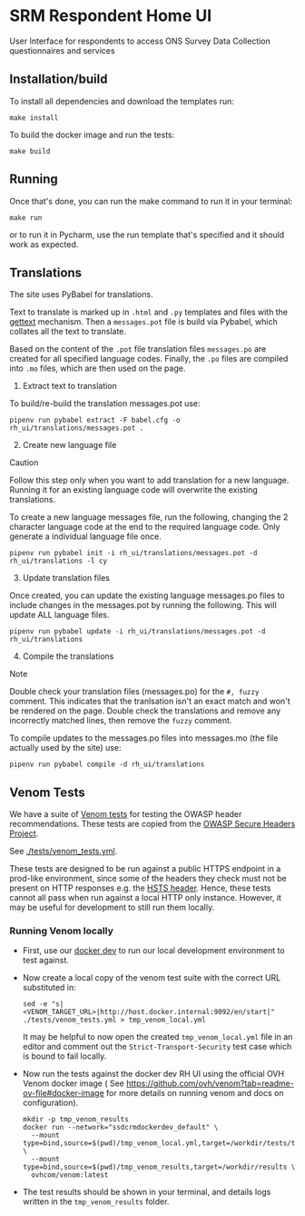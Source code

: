 # SRM Respondent Home UI

User Interface for respondents to access ONS Survey Data Collection questionnaires and services

## Installation/build

To install all dependencies and download the templates run:

```shell
make install
```

To build the docker image and run the tests:

```shell
make build
```

## Running

Once that's done, you can run the make command to run it in your terminal:

```shell
make run
```

or to run it in Pycharm, use the run template that's specified and it should work as expected.

## Translations

The site uses PyBabel for translations.

Text to translate is marked up in `.html` and `.py` templates and files with the [gettext](https://en.wikipedia.org/wiki/Gettext) mechanism. Then a `messages.pot` file is build via Pybabel, which collates all the text to translate.

Based on the content of the `.pot` file translation files `messages.po` are created for all specified language codes. Finally, the `.po` files are compiled into `.mo` files, which are then used on the page.

1. Extract text to translation

To build/re-build the translation messages.pot use:

```shell
pipenv run pybabel extract -F babel.cfg -o rh_ui/translations/messages.pot .
```

2. Create new language file
> [!CAUTION]
> Follow this step only when you want to add translation for a new language. Running it for an existing language code will overwrite the existing translations.

To create a new language messages file, run the following, changing the 2 character language code at the end to the
required language code. Only generate a individual language file once.

```shell
pipenv run pybabel init -i rh_ui/translations/messages.pot -d rh_ui/translations -l cy
```

3. Update translation files

Once created, you can update the existing language messages.po files to include changes in the messages.pot by running
the following. This will update ALL language files.

```shell
pipenv run pybabel update -i rh_ui/translations/messages.pot -d rh_ui/translations
```

4. Compile the translations

> [!NOTE]
> Double check your translation files (messages.po) for the `#, fuzzy` comment. This indicates that the tranlsation isn't an exact match and won't be rendered on the page. Double check the translations and remove any incorrectly matched lines, then remove the `fuzzy` comment.

To compile updates to the messages.po files into messages.mo (the file actually used by the site) use:
```shell
pipenv run pybabel compile -d rh_ui/translations
```
## Venom Tests

We have a suite of [Venom tests](https://github.com/ovh/venom) for testing the OWASP header recommendations. These tests
are copied from the [OWASP Secure Headers Project](https://github.com/oshp/oshp-validator).

See [./tests/venom_tests.yml](./tests/venom_tests.yml).

These tests are designed to be run against a public HTTPS endpoint in a prod-like environment, since some of the headers
they check must not be present on HTTP responses e.g.
the [HSTS header](https://www.rfc-editor.org/rfc/rfc6797#section-6.1). Hence, these tests cannot all pass when run
against a local HTTP only instance. However, it may be useful for development to still run them locally.

### Running Venom locally

* First, use our [docker dev](https://github.com/ONSdigital/ssdc-rm-docker-dev) to run our local development
  environment to test against.

* Now create a local copy of the venom test suite with the correct URL substituted in:

  ```shell
  sed -e "s|<VENOM_TARGET_URL>|http://host.docker.internal:9092/en/start|" ./tests/venom_tests.yml > tmp_venom_local.yml
  ```

  It may be helpful to now open the created `tmp_venom_local.yml` file in an editor and comment out the
  `Strict-Transport-Security` test case which is bound to fail locally.

* Now run the tests against the docker dev RH UI using the official OVH Venom docker image (
  See <https://github.com/ovh/venom?tab=readme-ov-file#docker-image> for more details on running venom and docs on
  configuration).

  ```shell
  mkdir -p tmp_venom_results
  docker run --network="ssdcrmdockerdev_default" \
    --mount type=bind,source=$(pwd)/tmp_venom_local.yml,target=/workdir/tests/tests.yml \
    --mount type=bind,source=$(pwd)/tmp_venom_results,target=/workdir/results \
    ovhcom/venom:latest 
  ```

* The test results should be shown in your terminal, and details logs written in the `tmp_venom_results` folder.
